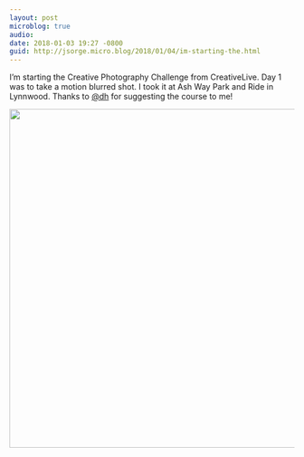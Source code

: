 ```yaml
---
layout: post
microblog: true
audio: 
date: 2018-01-03 19:27 -0800
guid: http://jsorge.micro.blog/2018/01/04/im-starting-the.html
---
```

I’m starting the Creative Photography Challenge from CreativeLive. Day 1 was to take a motion blurred shot. I took it at Ash Way Park and Ride in Lynnwood. Thanks to [@dh](https://micro.blog/dh) for suggesting the course to me!

<img src="http://mb.jsorge.net/uploads/2018/6c2de06477.jpg" width="600" height="599" />
